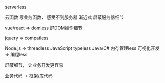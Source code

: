 serverless

云函数
  写业务函数， 
  感受不到服务器
  渐近式
  屏蔽服务器细节

vue/react => domless 
  屏DOM操作细节

jquery => compatless 

Node.js => threadless
JavaScript typeless
Java/C#  内存管理less
可视化开发 => 编程less

屏蔽细节， 让业务开发更容易

业务代码 -> 框架/库代码